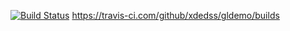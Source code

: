 [![Build Status](https://travis-ci.com/xdedss/gldemo.svg?branch=main)](https://travis-ci.com/xdedss/gldemo) https://travis-ci.com/github/xdedss/gldemo/builds

